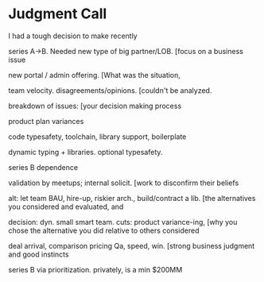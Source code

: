 # Judgment Call

I had a tough decision to make recently

series A->B.  Needed new type of big partner/LOB.   [focus on a business issue

new portal / admin offering.   [What was the situation,

team velocity.  disagreements/opinions. [couldn't be analyzed.

breakdown of issues:  [your decision making process

 product plan variances

 code typesafety, toolchain, library support, boilerplate

 dynamic typing + libraries.  optional typesafety.

 series B dependence

validation by meetups; internal solicit.   [work to disconfirm their beliefs

alt: let team BAU, hire-up, riskier arch., build/contract a lib.  [the alternatives you considered and evaluated, and

decision: dyn. small smart team.  cuts: product variance-ing,    [why you chose the alternative you did relative to others considered

deal arrival, comparison pricing Qa, speed, win.  [strong business judgment and good instincts

series B via prioritization.  privately, is a min $200MM




